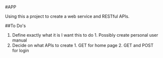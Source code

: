 #APP

Using this a project to create a web service and RESTful APIs.

##To Do's
1. Define exactly what it is I want this to do
        1. Possibly create personal user manual
2. Decide on what APIs to create
        1. GET for home page
        2. GET and POST for login
